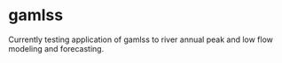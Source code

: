 # gamlss
Currently testing application of gamlss to river annual peak and low flow modeling and forecasting.
